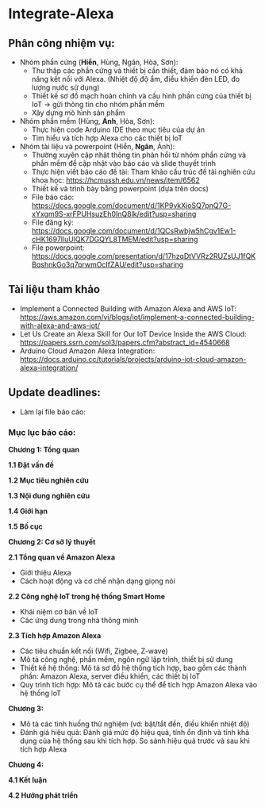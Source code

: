 # Integrate-Alexa

## Phân công nhiệm vụ:
- Nhóm phần cứng (**Hiển**, Hùng, Ngân, Hòa, Sơn):
  + Thu thập các phần cứng và thiết bị cần thiết, đảm bảo nó có khả năng kết nối với Alexa. (Nhiệt độ độ ẩm, điều khiển đèn LED, đo lượng nước sử dụng)
  + Thiết kế sơ đồ mạch hoàn chỉnh và cấu hình phần cứng của thiết bị IoT -> gửi thông tin cho nhóm phần mềm
  + Xây dựng mô hình sản phẩm
- Nhóm phần mềm (Hùng, **Ánh**, Hòa, Sơn):
  + Thực hiện code Arduino IDE theo mục tiêu của dự án
  + Tìm hiểu và tích hợp Alexa cho các thiết bị IoT
- Nhóm tài liệu và powerpoint (Hiển, **Ngân**, Ánh):
  + Thường xuyên cập nhật thông tin phản hồi từ nhóm phần cứng và phần mềm để cập nhật vào báo cáo và slide thuyết trình
  + Thực hiện viết báo cáo đề tài: Tham khảo cấu trúc đề tài nghiên cứu khoa học: https://hcmussh.edu.vn/news/item/6562
  + Thiết kế và trình bày bằng powerpoint (dựa trên docs)
  + File báo cáo: https://docs.google.com/document/d/1KP9vkXjoSQ7pnQ7G-xYxgm9S-xrFPUHsuzEh0InQ8lk/edit?usp=sharing
  + File đăng ký: https://docs.google.com/document/d/1QCsRwbjw5hCgv1Ew1-cHK1697lluUlQK7DGQYL8TMEM/edit?usp=sharing
  + File powerpoint: https://docs.google.com/presentation/d/17hzqDtVVRz2RUZsUJ1fQKBqshnkGo3q7prwmOcIfZAU/edit?usp=sharing

## Tài liệu tham khảo
- Implement a Connected Building with Amazon Alexa and AWS IoT: https://aws.amazon.com/vi/blogs/iot/implement-a-connected-building-with-alexa-and-aws-iot/
- Let Us Create an Alexa Skill for Our IoT Device Inside the AWS Cloud: https://papers.ssrn.com/sol3/papers.cfm?abstract_id=4540668
- Arduino Cloud Amazon Alexa Integration: https://docs.arduino.cc/tutorials/projects/arduino-iot-cloud-amazon-alexa-integration/

## Update deadlines: 
- Làm lại file báo cáo:
### Mục lục báo cáo:
**Chương 1: Tổng quan**

**1.1 Đặt vấn đề**

**1.2 Mục tiêu nghiên cứu**

**1.3 Nội dung nghiên cứu**

**1.4 Giới hạn**

**1.5 Bố cục**

**Chương 2: Cơ sở lý thuyết**

**2.1 Tổng quan về Amazon Alexa**

- Giới thiệu Alexa
- Cách hoạt động và cơ chế nhận dạng giọng nói
  
**2.2 Công nghệ IoT trong hệ thống Smart Home**

- Khái niệm cơ bản về IoT
- Các ứng dung trong nhà thông minh
  
**2.3 Tích hợp Amazon Alexa**

- Các tiêu chuẩn kết nối (Wifi, Zigbee, Z-wave)
- Mô tả công nghệ, phần mềm, ngôn ngữ lập trình, thiết bị sử dung
- Thiết kế hệ thống: Mô tả sơ đồ hệ thống tích hợp, bao gồm các thành phần: Amazon Alexa, server điều khiển, các thiết bị IoT
- Quy trình tích hợp: Mô tả các bước cụ thể để tích hợp Amazon Alexa vào hệ thống IoT

**Chương 3:**

- Mô tả các tình huống thử nghiệm (vd: bật/tắt đền, điều khiển nhiệt độ)
- Đánh giá hiệu quả: Đánh giá mức độ hiệu quả, tính ổn định và tính khả dụng của hệ thống sau khi tích hợp. So sánh hiệu quả trước và sau khi tích hợp Alexa

**Chương 4:**

**4.1 Kết luận**

**4.2 Hướng phát triển**

